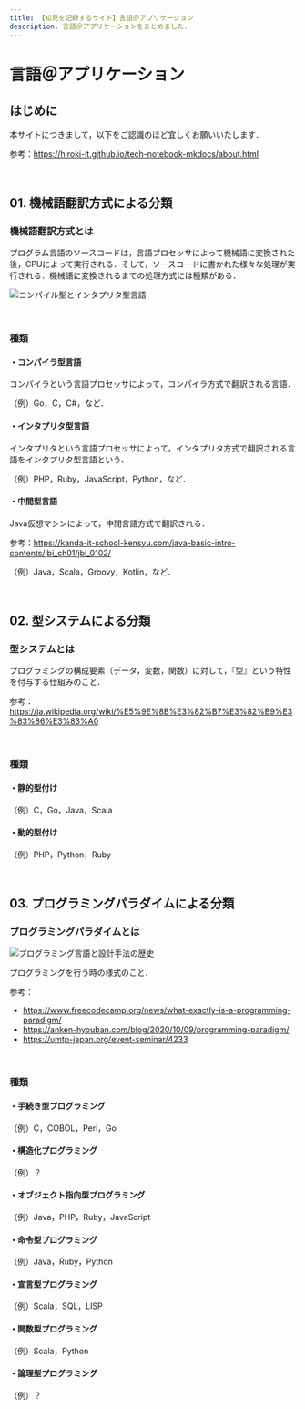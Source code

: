 ```yaml
---
title: 【知見を記録するサイト】言語＠アプリケーション
description: 言語＠アプリケーションをまとめました．
---
```


# 言語＠アプリケーション

## はじめに

本サイトにつきまして，以下をご認識のほど宜しくお願いいたします．

参考：https://hiroki-it.github.io/tech-notebook-mkdocs/about.html

<br>

## 01. 機械語翻訳方式による分類

### 機械語翻訳方式とは

プログラム言語のソースコードは，言語プロセッサによって機械語に変換された後，CPUによって実行される．そして，ソースコードに書かれた様々な処理が実行される．機械語に変換されるまでの処理方式には種類がある．

![コンパイル型とインタプリタ型言語](https://raw.githubusercontent.com/hiroki-it/tech-notebook/master/images/コンパイル型とインタプリタ型言語.jpg)

<br>

### 種類

#### ・コンパイラ型言語

コンパイラという言語プロセッサによって，コンパイラ方式で翻訳される言語．

（例）Go，C，C#，など．

#### ・インタプリタ型言語

インタプリタという言語プロセッサによって，インタプリタ方式で翻訳される言語をインタプリタ型言語という．

（例）PHP，Ruby，JavaScript，Python，など．

#### ・中間型言語

Java仮想マシンによって，中間言語方式で翻訳される．

参考：https://kanda-it-school-kensyu.com/java-basic-intro-contents/jbi_ch01/jbi_0102/

（例）Java，Scala，Groovy，Kotlin，など．

<br>

## 02. 型システムによる分類

### 型システムとは

プログラミングの構成要素（データ，変数，関数）に対して，『型』という特性を付与する仕組みのこと．

参考：https://ja.wikipedia.org/wiki/%E5%9E%8B%E3%82%B7%E3%82%B9%E3%83%86%E3%83%A0

<br>

### 種類

#### ・静的型付け

（例）C，Go，Java，Scala

#### ・動的型付け

（例）PHP，Python，Ruby

<br>

## 03. プログラミングパラダイムによる分類

### プログラミングパラダイムとは

![プログラミング言語と設計手法の歴史](https://raw.githubusercontent.com/hiroki-it/tech-notebook/master/images/プログラミング言語と設計手法の歴史.png)

プログラミングを行う時の様式のこと．

参考：

- https://www.freecodecamp.org/news/what-exactly-is-a-programming-paradigm/
- https://anken-hyouban.com/blog/2020/10/09/programming-paradigm/
- https://umtp-japan.org/event-seminar/4233

<br>

### 種類

#### ・手続き型プログラミング

（例）C，COBOL，Perl，Go

#### ・構造化プログラミング

（例）？

#### ・オブジェクト指向型プログラミング

（例）Java，PHP，Ruby，JavaScript

#### ・命令型プログラミング

（例）Java，Ruby，Python

#### ・宣言型プログラミング

（例）Scala，SQL，LISP

#### ・関数型プログラミング

（例）Scala，Python

#### ・論理型プログラミング

（例）？



